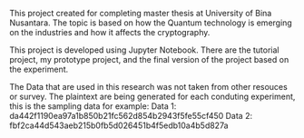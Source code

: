 This project created for completing master thesis at University of Bina Nusantara.
The topic is based on how the Quantum technology is emerging on the industries and how it affects the cryptography.

This project is developed using Jupyter Notebook.
There are the tutorial project, my prototype project, and the final version of the project based on the experiment.

The Data that are used in this research was not taken from other resouces or survey.
The plaintext are being generated for each conduting experiment, this is the sampling data for example:
Data 1: da442f1190ea97a1b850b21fc562d854b2943f5fe55cf450
Data 2: fbf2ca44d543aeb215b0fb5d026451b4f5edb10a4b5d827a

